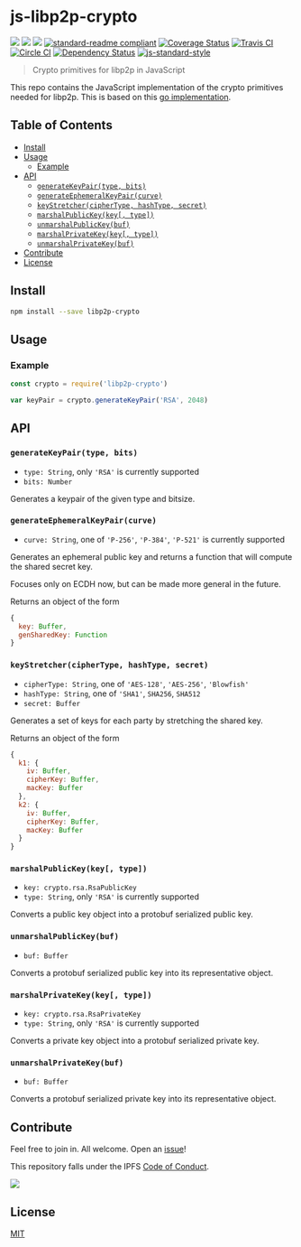 # js-libp2p-crypto

[![](https://img.shields.io/badge/made%20by-Protocol%20Labs-blue.svg?style=flat-square)](http://ipn.io)
[![](https://img.shields.io/badge/project-IPFS-blue.svg?style=flat-square)](http://ipfs.io/)
[![](https://img.shields.io/badge/freenode-%23ipfs-blue.svg?style=flat-square)](http://webchat.freenode.net/?channels=%23ipfs)
[![standard-readme compliant](https://img.shields.io/badge/standard--readme-OK-green.svg?style=flat-square)](https://github.com/RichardLitt/standard-readme)
[![Coverage Status](https://coveralls.io/repos/github/libp2p/js-libp2p-crypto/badge.svg?branch=master)](https://coveralls.io/github/libp2p/js-libp2p-crypto?branch=master)
[![Travis CI](https://travis-ci.org/libp2p/js-libp2p-crypto.svg?branch=master)](https://travis-ci.org/libp2p/js-libp2p-crypto)
[![Circle CI](https://circleci.com/gh/libp2p/js-libp2p-crypto.svg?style=svg)](https://circleci.com/gh/libp2p/js-libp2p-crypto)
[![Dependency Status](https://david-dm.org/libp2p/js-libp2p-crypto.svg?style=flat-square)](https://david-dm.org/libp2p/js-libp2p-crypto)
[![js-standard-style](https://img.shields.io/badge/code%20style-standard-brightgreen.svg?style=flat-square)](https://github.com/feross/standard)

> Crypto primitives for libp2p in JavaScript

This repo contains the JavaScript implementation of the crypto primitives
needed for libp2p. This is based on this [go implementation](https://github.com/ipfs/go-libp2p-crypto).

## Table of Contents

- [Install](#install)
- [Usage](#usage)
  - [Example](#example)
- [API](#api)
  - [`generateKeyPair(type, bits)`](#generatekeypairtype-bits)
  - [`generateEphemeralKeyPair(curve)`](#generateephemeralkeypaircurve)
  - [`keyStretcher(cipherType, hashType, secret)`](#keystretcherciphertype-hashtype-secret)
  - [`marshalPublicKey(key[, type])`](#marshalpublickeykey-type)
  - [`unmarshalPublicKey(buf)`](#unmarshalpublickeybuf)
  - [`marshalPrivateKey(key[, type])`](#marshalprivatekeykey-type)
  - [`unmarshalPrivateKey(buf)`](#unmarshalprivatekeybuf)
- [Contribute](#contribute)
- [License](#license)

## Install

```sh
npm install --save libp2p-crypto
```

## Usage

### Example

```js
const crypto = require('libp2p-crypto')

var keyPair = crypto.generateKeyPair('RSA', 2048)
```

## API

### `generateKeyPair(type, bits)`

- `type: String`, only `'RSA'` is currently supported
- `bits: Number`

Generates a keypair of the given type and bitsize.

### `generateEphemeralKeyPair(curve)`

- `curve: String`, one of `'P-256'`, `'P-384'`, `'P-521'` is currently supported

Generates an ephemeral public key and returns a function that will compute the shared secret key.

Focuses only on ECDH now, but can be made more general in the future.

Returns an object of the form
```js
{
  key: Buffer,
  genSharedKey: Function
}
```

### `keyStretcher(cipherType, hashType, secret)`

- `cipherType: String`, one of `'AES-128'`, `'AES-256'`, `'Blowfish'`
- `hashType: String`, one of `'SHA1'`, `SHA256`, `SHA512`
- `secret: Buffer`

Generates a set of keys for each party by stretching the shared key.

Returns an object of the form
```js
{
  k1: {
    iv: Buffer,
    cipherKey: Buffer,
    macKey: Buffer
  },
  k2: {
    iv: Buffer,
    cipherKey: Buffer,
    macKey: Buffer
  }
}
```
### `marshalPublicKey(key[, type])`

- `key: crypto.rsa.RsaPublicKey`
- `type: String`, only `'RSA'` is currently supported

Converts a public key object into a protobuf serialized public key.

### `unmarshalPublicKey(buf)`

- `buf: Buffer`

Converts a protobuf serialized public key into its  representative object.

### `marshalPrivateKey(key[, type])`

- `key: crypto.rsa.RsaPrivateKey`
- `type: String`, only `'RSA'` is currently supported

Converts a private key object into a protobuf serialized private key.

### `unmarshalPrivateKey(buf)`

- `buf: Buffer`

Converts a protobuf serialized private key into its  representative object.

## Contribute

Feel free to join in. All welcome. Open an [issue](https://github.com/ipfs/js-libp2p-crypto/issues)!

This repository falls under the IPFS [Code of Conduct](https://github.com/ipfs/community/blob/master/code-of-conduct.md).

[![](https://cdn.rawgit.com/jbenet/contribute-ipfs-gif/master/img/contribute.gif)](https://github.com/ipfs/community/blob/master/contributing.md)

## License

[MIT](LICENSE)

